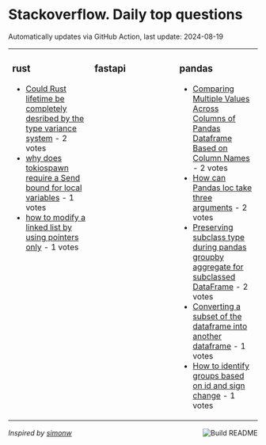 # Stackoverflow. Daily top questions 

Automatically updates via GitHub Action, last update: <!-- date starts -->2024-08-19<!-- date ends -->


<table><tr><td valign="top" width="33%">

### rust
<!-- rust starts -->
* [Could Rust lifetime be completely desribed by the type variance system](https://stackoverflow.com/questions/78884581/could-rust-lifetime-be-completely-desribed-by-the-type-variance-system) - 2 votes
* [why does tokiospawn require a Send bound for local variables](https://stackoverflow.com/questions/78888203/why-does-tokiospawn-require-a-send-bound-for-local-variables) - 1 votes
* [how to modify a linked list by using pointers only](https://stackoverflow.com/questions/78885196/how-to-modify-a-linked-list-by-using-pointers-only) - 1 votes
<!-- rust ends -->
</td><td valign="top" width="34%">


### fastapi
<!-- fastapi starts -->

<!-- fastapi ends -->
</td><td valign="top" width="34%">


### pandas
<!-- pandas starts -->
* [Comparing Multiple Values Across Columns of Pandas Dataframe Based on Column Names](https://stackoverflow.com/questions/78888819/comparing-multiple-values-across-columns-of-pandas-dataframe-based-on-column-nam) - 2 votes
* [How can Pandas loc take three arguments](https://stackoverflow.com/questions/78886152/how-can-pandas-loc-take-three-arguments) - 2 votes
* [Preserving subclass type during pandas groupby aggregate for subclassed DataFrame](https://stackoverflow.com/questions/78889486/preserving-subclass-type-during-pandas-groupby-aggregate-for-subclassed-datafram) - 2 votes
* [Converting a subset of the dataframe into another dataframe](https://stackoverflow.com/questions/78888513/converting-a-subset-of-the-dataframe-into-another-dataframe) - 1 votes
* [How to identify groups based on id and sign change](https://stackoverflow.com/questions/78883943/how-to-identify-groups-based-on-id-and-sign-change) - 1 votes
<!-- pandas ends -->
</td></tr></table>

<a href="https://github.com/hp0404/hp0404/actions"><img src="https://github.com/hp0404/hp0404/workflows/Build%20README/badge.svg" align="right" alt="Build README"></a> <p>*Inspired by  [simonw](https://github.com/simonw/simonw)*</p>
